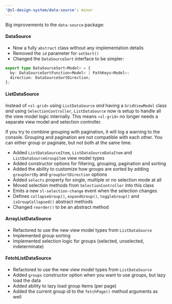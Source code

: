 ```yaml
---
'@sl-design-system/data-source': minor
---
```


Big improvements to the `data-source` package:

#### DataSource
- Now a fully `abstract` class without any implementation details
- Removed the `id` parameter for `setSort()`
- Changed the `DataSourceSort` interface to be simpler:

```ts
export type DataSourceSort<Model> = {
  by: DataSourceSortFunction<Model> | PathKeys<Model>;
  direction: DataSourceSortDirection;
};
```

#### ListDataSource
Instead of `<sl-grid>` using `ListDataSource` *and* having a `GridViewModel` class *and* using `SelectionController`, `ListDataSource` now is setup to handle all the view model logic internally. This means `<sl-grid>` no longer needs a separate view model and selection controller.

If you try to combine grouping with pagination, it will log a warning to the console. Grouping and pagination are not compatible with each other. You can either group or paginate, but not both at the same time.

- Added `ListDataSourceItem`, `ListDataSourceDataItem` and `ListDataSourceGroupItem` view model types
- Added constructor options for filtering, grouping, pagination and sorting
- Added the ability to customize how groups are sorted by adding `groupSortBy` and `groupSortDirection` options
- Added `selects` property for single, multiple or no selection mode at all
- Moved selection methods from `SelectionController` into this class
- Emits a new `sl-selection-change` event when the selection changes
- Defines `collapseGroup()`, `expandGroup()`,  `toggleGroup()` and `isGroupCollapsed()` abstract methods
- Changed `reorder()` to be an abstract method

#### ArrayListDataSource
- Refactored to use the new view model types from `ListDataSource`
- Implemented group sorting
- Implemented selection logic for groups (selected, unselected, indeterminate)

#### FetchListDataSource
- Refactored to use the new view model types from `ListDataSource`
- Added `groups` constructor option when you want to use groups, but lazy load the data
- Added ability to lazy load group items (per page)
- Added the current group id to the `fetchPage()` method arguments as well
